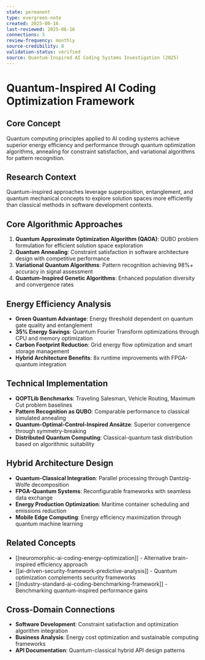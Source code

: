 ```yaml
---
state: permanent
type: evergreen-note
created: 2025-06-16
last-reviewed: 2025-06-16
connections: 3
review-frequency: monthly
source-credibility: 8
validation-status: verified
source: Quantum-Inspired AI Coding Systems Investigation (2025)
---
```


# Quantum-Inspired AI Coding Optimization Framework

## Core Concept
Quantum computing principles applied to AI coding systems achieve superior energy efficiency and performance through quantum optimization algorithms, annealing for constraint satisfaction, and variational algorithms for pattern recognition.

## Research Context
Quantum-inspired approaches leverage superposition, entanglement, and quantum mechanical concepts to explore solution spaces more efficiently than classical methods in software development contexts.

## Core Algorithmic Approaches
1. **Quantum Approximate Optimization Algorithm (QAOA)**: QUBO problem formulation for efficient solution space exploration
2. **Quantum Annealing**: Constraint satisfaction in software architecture design with competitive performance
3. **Variational Quantum Algorithms**: Pattern recognition achieving 98%+ accuracy in signal assessment
4. **Quantum-Inspired Genetic Algorithms**: Enhanced population diversity and convergence rates

## Energy Efficiency Analysis
- **Green Quantum Advantage**: Energy threshold dependent on quantum gate quality and entanglement
- **35% Energy Savings**: Quantum Fourier Transform optimizations through CPU and memory optimization
- **Carbon Footprint Reduction**: Grid energy flow optimization and smart storage management
- **Hybrid Architecture Benefits**: 8x runtime improvements with FPGA-quantum integration

## Technical Implementation
- **QOPTLib Benchmarks**: Traveling Salesman, Vehicle Routing, Maximum Cut problem baselines
- **Pattern Recognition as QUBO**: Comparable performance to classical simulated annealing
- **Quantum-Optimal-Control-Inspired Ansätze**: Superior convergence through symmetry-breaking
- **Distributed Quantum Computing**: Classical-quantum task distribution based on algorithmic suitability

## Hybrid Architecture Design
- **Quantum-Classical Integration**: Parallel processing through Dantzig-Wolfe decomposition
- **FPGA-Quantum Systems**: Reconfigurable frameworks with seamless data exchange
- **Energy Production Optimization**: Maritime container scheduling and emissions reduction
- **Mobile Edge Computing**: Energy efficiency maximization through quantum machine learning

## Related Concepts
- [[neuromorphic-ai-coding-energy-optimization]] - Alternative brain-inspired efficiency approach
- [[ai-driven-security-framework-predictive-analysis]] - Quantum optimization complements security frameworks
- [[industry-standard-ai-coding-benchmarking-framework]] - Benchmarking quantum-inspired performance gains

## Cross-Domain Connections
- **Software Development**: Constraint satisfaction and optimization algorithm integration
- **Business Analysis**: Energy cost optimization and sustainable computing frameworks
- **API Documentation**: Quantum-classical hybrid API design patterns